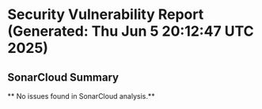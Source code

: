# Security Vulnerability Report (Generated: Thu Jun  5 20:12:47 UTC 2025)


## SonarCloud Summary
** No issues found in SonarCloud analysis.**
